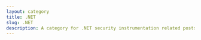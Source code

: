 ```yaml
---
layout: category
title: .NET
slug: .NET
description: A category for .NET security instrumentation related posts.
---
```

